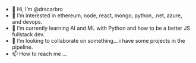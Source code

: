 - 👋 Hi, I’m @drscarbro
- 👀 I’m interested in ethereum, node, react, mongo, python, .net, azure, and devops.
- 🌱 I’m currently learning AI and ML with Python and how to be a better JS fullstack dev.
- 💞️ I’m looking to collaborate on something... i have some projects in the pipeline.
- 📫 How to reach me ...

<!---
drscarbro/drscarbro is a ✨ special ✨ repository because its `README.md` (this file) appears on your GitHub profile.
You can click the Preview link to take a look at your changes.
--->
